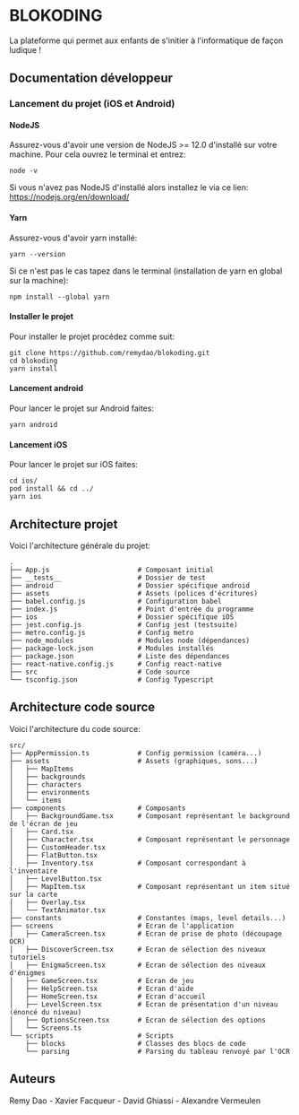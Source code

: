 # BLOKODING
La plateforme qui permet aux enfants de s'initier à l'informatique de façon ludique !

## Documentation développeur

### Lancement du projet (iOS et Android)

#### NodeJS
Assurez-vous d'avoir une version de NodeJS >= 12.0 d'installé sur votre machine.
Pour cela ouvrez le terminal et entrez:
```shell
node -v
```
Si vous n'avez pas NodeJS d'installé alors installez le via ce lien: https://nodejs.org/en/download/

#### Yarn
Assurez-vous d'avoir yarn installé:
```shell
yarn --version
```
Si ce n'est pas le cas tapez dans le terminal (installation de yarn en global sur la machine):
```shell
npm install --global yarn
```

#### Installer le projet
Pour installer le projet procédez comme suit:
```shell
git clone https://github.com/remydao/blokoding.git
cd blokoding
yarn install
```

#### Lancement android
Pour lancer le projet sur Android faites:
```shell
yarn android
```

#### Lancement iOS
Pour lancer le projet sur iOS faites:
```shell
cd ios/
pod install && cd ../
yarn ios
```

## Architecture projet

Voici l'architecture générale du projet:
```shell
.
├── App.js                      # Composant initial
├── __tests__                   # Dossier de test
├── android                     # Dossier spécifique android                  
├── assets                      # Assets (polices d'écritures)
├── babel.config.js             # Configuration babel
├── index.js                    # Point d'entrée du programme
├── ios                         # Dossier spécifique iOS
├── jest.config.js              # Config jest (testsuite)
├── metro.config.js             # Config metro
├── node_modules                # Modules node (dépendances)
├── package-lock.json           # Modules installés
├── package.json                # Liste des dépendances
├── react-native.config.js      # Config react-native
├── src                         # Code source
└── tsconfig.json               # Config Typescript
```

## Architecture code source
Voici l'architecture du code source:

```shell
src/
├── AppPermission.ts            # Config permission (caméra...)
├── assets                      # Assets (graphiques, sons...)
│   ├── MapItems
│   ├── backgrounds
│   ├── characters
│   ├── environments
│   └── items
├── components                  # Composants
│   ├── BackgroundGame.tsx      # Composant représentant le background de l'écran de jeu
│   ├── Card.tsx                
│   ├── Character.tsx           # Composant représentant le personnage
│   ├── CustomHeader.tsx
│   ├── FlatButton.tsx
│   ├── Inventory.tsx           # Composant correspondant à l'inventaire
│   ├── LevelButton.tsx
│   ├── MapItem.tsx             # Composant représentant un item situé sur la carte
│   ├── Overlay.tsx
│   └── TextAnimator.tsx
├── constants                   # Constantes (maps, level details...)
├── screens                     # Ecran de l'application
│   ├── CameraScreen.tsx        # Ecran de prise de photo (découpage OCR)
│   ├── DiscoverScreen.tsx      # Ecran de sélection des niveaux tutoriels
│   ├── EnigmaScreen.tsx        # Ecran de sélection des niveaux d'énigmes
│   ├── GameScreen.tsx          # Ecran de jeu
│   ├── HelpScreen.tsx          # Ecran d'aide
│   ├── HomeScreen.tsx          # Ecran d'accueil
│   ├── LevelScreen.tsx         # Ecran de présentation d'un niveau (énoncé du niveau)
│   ├── OptionsScreen.tsx       # Ecran de sélection des options
│   └── Screens.ts
└── scripts                     # Scripts
    ├── blocks                  # Classes des blocs de code
    └── parsing                 # Parsing du tableau renvoyé par l'OCR
```


## Auteurs
Remy Dao - Xavier Facqueur - David Ghiassi - Alexandre Vermeulen
